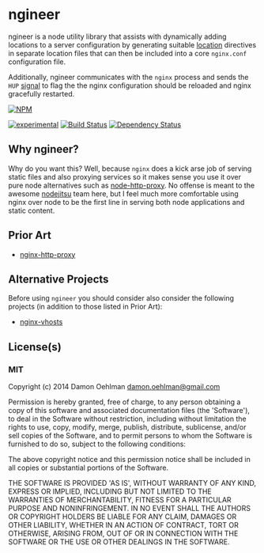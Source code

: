 # ngineer

ngineer is a node utility library that assists with dynamically adding
locations to a server configuration by generating suitable
[location](http://wiki.nginx.org/HttpCoreModule#location) directives in
separate location files that can then be included into a core `nginx.conf`
configuration file.

Additionally, ngineer communicates with the `nginx` process and sends the
`HUP` [signal](http://wiki.nginx.org/CommandLine#Loading_a_New_Configuration_Using_Signals)
to flag the the nginx configuration should be reloaded and nginx gracefully restarted.


[![NPM](https://nodei.co/npm/ngineer.png)](https://nodei.co/npm/ngineer/)

[![experimental](https://img.shields.io/badge/stability-experimental-red.svg)](https://github.com/badges/stability-badges) [![Build Status](https://img.shields.io/travis/DamonOehlman/ngineer.svg?branch=master)](https://travis-ci.org/DamonOehlman/ngineer) [![Dependency Status](https://david-dm.org/DamonOehlman/ngineer.svg)](https://david-dm.org/DamonOehlman/ngineer) 

## Why ngineer?

Why do you want this?  Well, because `nginx` does a kick arse job of serving
static files and also proxying services so it makes sense you use it over
pure node alternatives such as [node-http-proxy](https://github.com/nodejitsu/node-http-proxy).
No offense is meant to the awesome [nodejitsu](nodejitsu.com) team here, but
I feel much more comfortable using nginx over node to be the first line in
serving both node applications and static content.

## Prior Art

- [nginx-http-proxy](https://github.com/liamoehlman/nginx-http-proxy)

## Alternative Projects

Before using `ngineer` you should consider also consider the following
projects (in addition to those listed in Prior Art):

- [nginx-vhosts](https://github.com/maxogden/nginx-vhosts)

## License(s)

### MIT

Copyright (c) 2014 Damon Oehlman <damon.oehlman@gmail.com>

Permission is hereby granted, free of charge, to any person obtaining
a copy of this software and associated documentation files (the
'Software'), to deal in the Software without restriction, including
without limitation the rights to use, copy, modify, merge, publish,
distribute, sublicense, and/or sell copies of the Software, and to
permit persons to whom the Software is furnished to do so, subject to
the following conditions:

The above copyright notice and this permission notice shall be
included in all copies or substantial portions of the Software.

THE SOFTWARE IS PROVIDED 'AS IS', WITHOUT WARRANTY OF ANY KIND,
EXPRESS OR IMPLIED, INCLUDING BUT NOT LIMITED TO THE WARRANTIES OF
MERCHANTABILITY, FITNESS FOR A PARTICULAR PURPOSE AND NONINFRINGEMENT.
IN NO EVENT SHALL THE AUTHORS OR COPYRIGHT HOLDERS BE LIABLE FOR ANY
CLAIM, DAMAGES OR OTHER LIABILITY, WHETHER IN AN ACTION OF CONTRACT,
TORT OR OTHERWISE, ARISING FROM, OUT OF OR IN CONNECTION WITH THE
SOFTWARE OR THE USE OR OTHER DEALINGS IN THE SOFTWARE.
